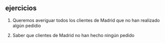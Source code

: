## ejercicios

1. Queremos averiguar todos los clientes de  Madrid que no han realizado algún pedidio

2. Saber que clientes de Madrid no han hecho ningún pedido